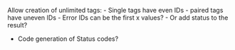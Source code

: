 Allow creation of unlimited tags:
    - Single tags have even IDs
    - paired tags have uneven IDs
    - Error IDs can be the first x values?
        - Or add status to the result?

- Code generation of Status codes?
